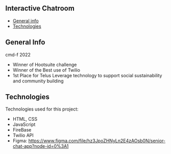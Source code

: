 ## Interactive Chatroom

-   [General info](#general-info)
-   [Technologies](#technologies)

## General Info

cmd-f 2022

- Winner of Hootsuite challenge
- Winner of the Best use of Twilio
- 1st Place for Telus Leverage technology to support social sustainability and community building

## Technologies

Technologies used for this project:

-   HTML, CSS
-   JavaScript
-   FireBase
-   Twilio API
-   Figma: https://www.figma.com/file/hz3JpoZHNyLn2E4zAOsb0N/senior-chat-app?node-id=0%3A1
